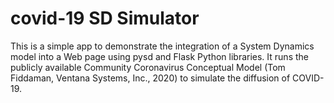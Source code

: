 # covid-19 SD Simulator
This is a simple app to demonstrate the integration of a System Dynamics model into a Web page using pysd and Flask Python libraries. 
It runs the publicly available Community Coronavirus Conceptual Model (Tom Fiddaman, Ventana Systems, Inc., 2020) to simulate the diffusion of COVID-19.


